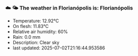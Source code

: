 ### ☁️ 🌤️  The weather in Florianópolis is: Florianópolis

- Temperature: 12.92°C
- On flesh: 11.83°C
- Relative air humidity: 60%
- Rain: 0.0 mm
- Description: Clear sky
- last updated: 2025-07-02T21:16:44.953586
